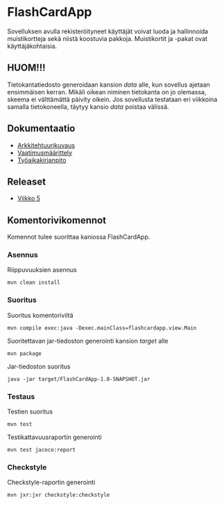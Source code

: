 # FlashCardApp

Sovelluksen avulla rekisteröityneet käyttäjät voivat luoda ja hallinnoida muistikortteja sekä niistä koostuvia pakkoja. Muistikortit ja -pakat ovat käyttäjäkohtaisia.

## HUOM!!!

Tietokantatiedosto generoidaan kansion _data_ alle, kun sovellus ajetaan ensimmäisen kerran. Mikäli oikean niminen tietokanta on jo olemassa, skeema ei välttämättä päivity oikein. Jos sovellusta testataan eri viikkoina samalla tietokoneella, täytyy kansio _data_ poistaa välissä.

## Dokumentaatio

- [Arkkitehtuurikuvaus](dokumentointi/arkkitehtuuri.md)
- [Vaatimusmäärittely](dokumentointi/vaatimusmaarittely.md)
- [Työaikakirjanpito](dokumentointi/tuntikirjanpito.md)

## Releaset

- [Viikko 5](https://github.com/henrinikku/ot-harjoitustyo/releases/tag/viikko5)

## Komentorivikomennot

Komennot tulee suorittaa kaniossa FlashCardApp.

### Asennus
Riippuvuuksien asennus
```
mvn clean install
```
### Suoritus

Suoritus komentoriviltä

```
mvn compile exec:java -Dexec.mainClass=flashcardapp.view.Main
```

Suoritettavan jar-tiedoston generointi kansion _target_ alle

```
mvn package
```
Jar-tiedoston suoritus
```
java -jar target/FlashCardApp-1.0-SNAPSHOT.jar
```
### Testaus

Testien suoritus

```
mvn test
```

Testikattavuusraportin generointi

```
mvn test jacoco:report
```
### Checkstyle

Checkstyle-raportin generointi
```
mvn jxr:jxr checkstyle:checkstyle
```
